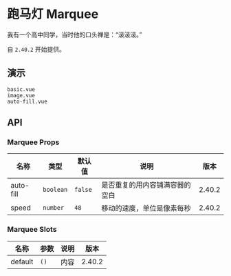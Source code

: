 # 跑马灯 Marquee

我有一个高中同学，当时他的口头禅是：“滚滚滚。”

自 `2.40.2` 开始提供。

## 演示

```demo
basic.vue
image.vue
auto-fill.vue
```

## API

### Marquee Props

| 名称      | 类型      | 默认值  | 说明                           | 版本   |
| --------- | --------- | ------- | ------------------------------ | ------ |
| auto-fill | `boolean` | `false` | 是否重复的用内容铺满容器的空白 | 2.40.2 |
| speed     | `number`  | `48`    | 移动的速度，单位是像素每秒     | 2.40.2 |

### Marquee Slots

| 名称    | 参数 | 说明 | 版本   |
| ------- | ---- | ---- | ------ |
| default | `()` | 内容 | 2.40.2 |
